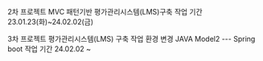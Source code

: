 2차 프로젝트 MVC 패턴기반 평가관리시스템(LMS)구축
작업 기간 23.01.23(화)~24.02.02(금)

3차 프로젝트 평가관리시스템(LMS) 구축
작업 환경 변경 JAVA Model2 --- Spring boot
작업 기간 24.02.02 ~ 
